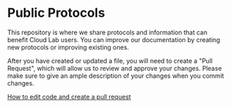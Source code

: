 # Public Protocols

This repository is where we share protocols and information that can benefit Cloud Lab users.  You can improve our documentation by creating new protocols or improving existing ones.  

After you have created or updated a file, you will need to create a "Pull Request", which will allow us to review and approve your changes. Please make sure to give an ample description of your changes when you commit changes.

<a target=_blank href="https://cmu.box.com/s/e5rbcbbari4ry0c1l4zm6a8lj43z3jzv">How to edit code and create a pull request</a>

